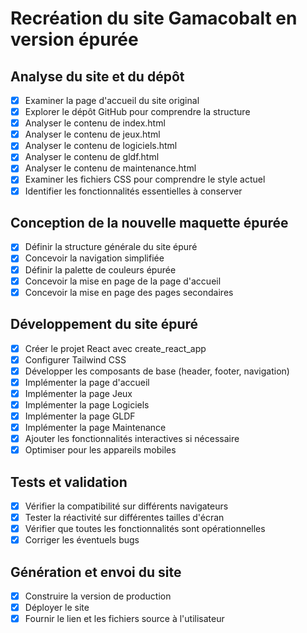 # Recréation du site Gamacobalt en version épurée

## Analyse du site et du dépôt
- [x] Examiner la page d'accueil du site original
- [x] Explorer le dépôt GitHub pour comprendre la structure
- [x] Analyser le contenu de index.html
- [x] Analyser le contenu de jeux.html
- [x] Analyser le contenu de logiciels.html
- [x] Analyser le contenu de gldf.html
- [x] Analyser le contenu de maintenance.html
- [x] Examiner les fichiers CSS pour comprendre le style actuel
- [x] Identifier les fonctionnalités essentielles à conserver

## Conception de la nouvelle maquette épurée
- [x] Définir la structure générale du site épuré
- [x] Concevoir la navigation simplifiée
- [x] Définir la palette de couleurs épurée
- [x] Concevoir la mise en page de la page d'accueil
- [x] Concevoir la mise en page des pages secondaires

## Développement du site épuré
- [x] Créer le projet React avec create_react_app
- [x] Configurer Tailwind CSS
- [x] Développer les composants de base (header, footer, navigation)
- [x] Implémenter la page d'accueil
- [x] Implémenter la page Jeux
- [x] Implémenter la page Logiciels
- [x] Implémenter la page GLDF
- [x] Implémenter la page Maintenance
- [x] Ajouter les fonctionnalités interactives si nécessaire
- [x] Optimiser pour les appareils mobiles

## Tests et validation
- [x] Vérifier la compatibilité sur différents navigateurs
- [x] Tester la réactivité sur différentes tailles d'écran
- [x] Vérifier que toutes les fonctionnalités sont opérationnelles
- [x] Corriger les éventuels bugs

## Génération et envoi du site
- [x] Construire la version de production
- [x] Déployer le site
- [x] Fournir le lien et les fichiers source à l'utilisateur
